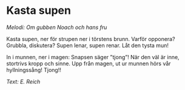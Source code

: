# Kasta supen
*Melodi: Om gubben Noach och hans fru*

Kasta supen, ner för strupen
ner i törstens brunn.
Varför opponera?
Grubbla, diskutera?
Supen lenar, supen renar.
Låt den tysta mun!

In i munnen, ner i magen:
Snapsen säger ”tjong”!
När den väl är inne,
stortrivs kropp och sinne.
Upp från magen, ut ur munnen
hörs vår hyllningssång!
Tjong!!

*Text: E. Reich*